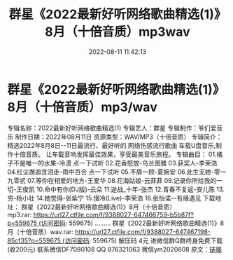 ﻿---
title: 群星《2022最新好听网络歌曲精选(1)》8月（十倍音质）mp3wav
date: 2022-08-11 11:42:13
categories: 新碟专辑、稀有等精品
tags: 华语中文
---
# 群星《2022最新好听网络歌曲精选(1)》8月（十倍音质）mp3/wav

专辑名称：2022最新好听网络歌曲精选(1)
专辑艺人：群星
专辑制作：爷们爱音乐
制作日期：2022年08月11日
资源类型：WAV/MP3（十倍音质）
专辑简介：
精选2022年8月8日--11日最流行、最好听的
网络伤感流行歌曲
车载U盘音乐,制作十倍音质。
让车载音响发挥最佳效果，享受最美音乐旅程。
专辑曲目：
01.橘子不是唯一的水果-冷漠
点一下试听
02.花香怒放-乌兰图雅
03.获奖人-李荣浩
04.红尘邂逅含泪走-雨中百合
点一下试听
05.不屑一顾-夏婉安
06.此生无她-零一九零贰
07.等你在相爱的地方-王爱华
08.花海姑娘-云菲菲
09.记录你所给我的一切-王俊凯
10.命中有你(DJ版)-云朵
11.逆战_十年-张杰
12.青春不复返-安儿陈
13.穷-杨小壮
14.她觉得-张紫宁
15.慢冷(Live)-李荣浩
16.张怡诺--有缘遇见
下载地址：
群星《2022最新好听网络歌曲精选(1)》8月（十倍音质）mp3.rar: https://url27.ctfile.com/f/9388027-647466759-b5b87f?p=559675 (访问密码:
559675)
.........
群星《2022最新好听网络歌曲精选(1)》8月（十倍音质）wav.rar: https://url27.ctfile.com/f/9388027-647467198-85cf35?p=559675 (访问密码:
559675)
解压码 4元
进微信群Q群终身免费下载(收200元)
联系微信DF7080108 QQ
876321063
微信ym2020808
原文：[链接](https://blog.sina.com.cn/s/blog_1647c7e7601030ytf.html)